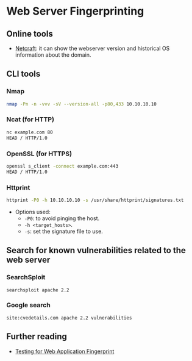 # Web Server Fingerprinting

## Online tools

* [Netcraft][1]: it can show the webserver version and historical OS information about the domain.

## CLI tools

### Nmap

```bash
nmap -Pn -n -vvv -sV --version-all -p80,433 10.10.10.10
```

### Ncat (for HTTP)

```bash
nc example.com 80
HEAD / HTTP/1.0
```

### OpenSSL (for HTTPS)

```bash
openssl s_client -connect example.com:443
HEAD / HTTP/1.0
```

### Httprint

```bash
httprint -P0 -h 10.10.10.10 -s /usr/share/httprint/signatures.txt
```

* Options used:
  * `-P0`: to avoid pinging the host.
  * `-h <target_hosts>`.
  * `-s`: set the signature file to use.

## Search for known vulnerabilities related to the web server

### SearchSploit

```
searchsploit apache 2.2
```

### Google search

```
site:cvedetails.com apache 2.2 vulnerabilities
```
  
## Further reading

* [Testing for Web Application Fingerprint][2]


[1]: https://searchdns.netcraft.com/
[2]: https://wiki.owasp.org/index.php/Testing_for_Web_Application_Fingerprint_(OWASP-IG-004)

